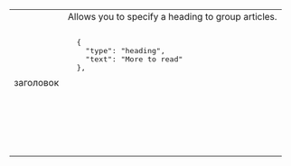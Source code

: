 <table>
<tbody>
  <tr>
    <td>заголовок</td>
    <td>Allows you to specify a heading to group articles.   <pre class="nopreline"><br>  {<br>    "type": "heading",<br>    "text": "More to read"<br>  },<br>  </pre>     <br>     <pre data-md-type="custom_pre"><figure class="alignment-wrapper half"><br>      <amp-img src="/static/img/docs/tutorials/amp_story/bookend_heading.png" width="720" height="140" layout="responsive" alt="bookend heading"></amp-img><br>    </figure></pre>
</td>
  </tr>
</tbody>
</table>

